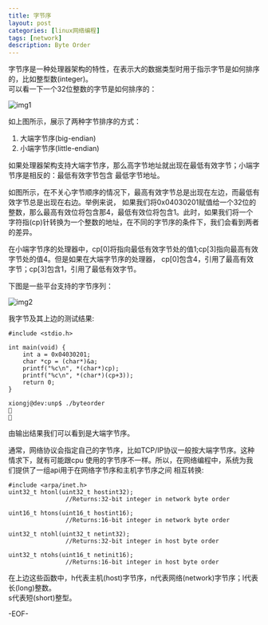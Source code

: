 ```yaml
---
title: 字节序
layout: post
categories: [linux网络编程]
tags: [network]
description: Byte Order
---
```


字节序是一种处理器架构的特性，在表示大的数据类型时用于指示字节是如何排序的，比如整型数(integer)。  
可以看一下一个32位整数的字节是如何排序的：  

![img1](https://raw.github.com/yuxingfirst/blog/gh-pages/_images/linux-network-program/byte-order-1.gif)  

如上图所示，展示了两种字节排序的方式：  

1. 大端字节序(big-endian)  
2. 小端字节序(little-endian)  

如果处理器架构支持大端字节序，那么高字节地址就出现在最低有效字节；小端字节序是相反的：最低有效字节包含
最低字节地址。  

如图所示，在不关心字节顺序的情况下，最高有效字节总是出现在左边，而最低有效字节总是出现在右边。举例来说，
如果我们将0x04030201赋值给一个32位的整数，那么最高有效位将包含那4，最低有效位将包含1。此时，如果我们将一个
字符指(cp)针转换为一个整数的地址，在不同的字节序的条件下，我们会看到两者的差异。  

在小端字节序的处理器中，cp[0]将指向最低有效字节处的值1;cp[3]指向最高有效字节处的值4。但是如果在大端字节序的处理器，
cp[0]包含4，引用了最高有效字节；cp[3]包含1，引用了最低有效字节。   

下图是一些平台支持的字节序列：   

![img2](https://raw.github.com/yuxingfirst/blog/gh-pages/_images/linux-network-program/byte-order-platforms.png)

我字节及其上边的测试结果:
	
	#include <stdio.h>

	int main(void) {
		int a = 0x04030201;
		char *cp = (char*)&a;
		printf("%c\n", *(char*)cp);
		printf("%c\n", *(char*)(cp+3));
		return 0;
	}  

	xiongj@dev:unp$ ./byteorder 
	
		

由输出结果我们可以看到是大端字节序。  

通常，网络协议会指定自己的字节序，比如TCP/IP协议一般按大端字节序。这种情求下，就有可能跟cpu
使用的字节序不一样。所以，在网络编程中，系统为我们提供了一组api用于在网络字节序和主机字节序之间
相互转换:  

	#include <arpa/inet.h>
	uint32_t htonl(uint32_t hostint32);
					//Returns:32-bit integer in network byte order

	uint16_t htons(uint16_t hostint16);
					//Returns:16-bit integer in network byte order

	uint32_t ntohl(uint32_t netint32);
					//Returns:32-bit integer in host byte order

	uint32_t ntohs(uint16_t netinit16);
					//Returns:16-bit integer in host byte order

在上边这些函数中，h代表主机(host)字节序，n代表网络(network)字节序；l代表长(long)整数。  
s代表短(short)整型。  

-EOF-



